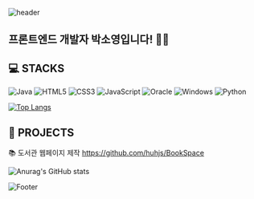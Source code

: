 
![header](https://capsule-render.vercel.app/api?type=waving&color=4942E4&height=250&section=header&text=I'm%20SoYeong!&fontSize=70&fontColor=FFFFFF&animation=fadeIn)

## 프론트엔드 개발자 박소영입니다! 👋🏻

## 💻 STACKS

![Java](https://img.shields.io/badge/java-%23ED8B00.svg?style=for-the-badge&logo=openjdk&logoColor=white)
![HTML5](https://img.shields.io/badge/html5-%23E34F26.svg?style=for-the-badge&logo=html5&logoColor=white)
![CSS3](https://img.shields.io/badge/css3-%231572B6.svg?style=for-the-badge&logo=css3&logoColor=white)
![JavaScript](https://img.shields.io/badge/javascript-%23323330.svg?style=for-the-badge&logo=javascript&logoColor=%23F7DF1E)
![Oracle](https://img.shields.io/badge/Oracle-F80000?style=for-the-badge&logo=oracle&logoColor=white)
![Windows](https://img.shields.io/badge/Windows-0078D6?style=for-the-badge&logo=windows&logoColor=white)
![Python](https://img.shields.io/badge/python-3670A0?style=for-the-badge&logo=python&logoColor=ffdd54)

[![Top Langs](https://github-readme-stats.vercel.app/api/top-langs/?username=soyeong111&layout=compact)](https://github.com/soyeong111/github-readme-stats)

## 📃 PROJECTS
📚 도서관 웹페이지 제작
https://github.com/huhjs/BookSpace

![Anurag's GitHub stats](https://github-readme-stats.vercel.app/api?username=soyeong111&show_icons=true&theme=transparent)

![Footer](https://capsule-render.vercel.app/api?type=waving&color=C4B0FF&height=200&section=footer)
